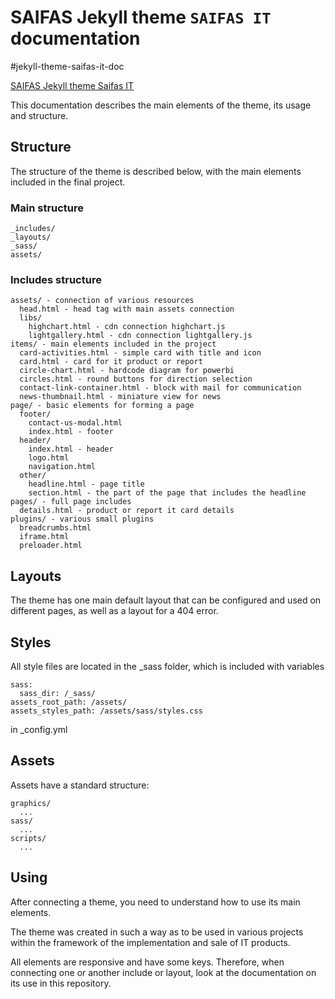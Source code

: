 # SAIFAS Jekyll theme `SAIFAS IT` documentation

#jekyll-theme-saifas-it-doc

[SAIFAS Jekyll theme Saifas IT](https://github.com/JekyllGO/saifas-ssg-jekyll-theme-saifas-it)

This documentation describes the main elements of the theme, its usage and structure.

## Structure
The structure of the theme is described below, with the main elements included in the final project.
### Main structure
```
_includes/
_layouts/
_sass/
assets/
```
### Includes structure
```
assets/ - connection of various resources
  head.html - head tag with main assets connection
  libs/
    highchart.html - cdn connection highchart.js
    lightgallery.html - cdn connection lightgallery.js
items/ - main elements included in the project
  card-activities.html - simple card with title and icon
  card.html - card for it product or report
  circle-chart.html - hardcode diagram for powerbi
  circles.html - round buttons for direction selection
  contact-link-container.html - block with mail for communication
  news-thumbnail.html - miniature view for news
page/ - basic elements for forming a page
  footer/
    contact-us-modal.html
    index.html - footer
  header/
    index.html - header
    logo.html
    navigation.html
  other/
    headline.html - page title 
    section.html - the part of the page that includes the headline
pages/ - full page includes
  details.html - product or report it card details
plugins/ - various small plugins
  breadcrumbs.html
  iframe.html
  preloader.html
```
## Layouts
The theme has one main default layout that can be configured and used on different pages, as well as a layout for a 404 error.

## Styles

All style files are located in the _sass folder, which is included with variables
```
sass:
  sass_dir: /_sass/
assets_root_path: /assets/
assets_styles_path: /assets/sass/styles.css
``` 
in _config.yml

## Assets
Assets have a standard structure:
```
graphics/
  ...
sass/
  ...
scripts/
  ...
```

## Using
After connecting a theme, you need to understand how to use its main elements.

The theme was created in such a way as to be used in various projects within the framework of the implementation and sale of IT products.

All elements are responsive and have some keys. Therefore, when connecting one or another include or layout, look at the documentation on its use in this repository.
